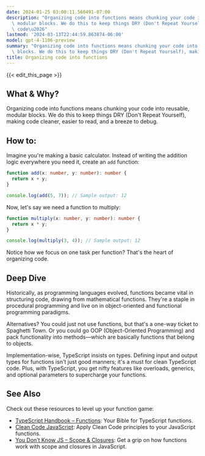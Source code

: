 ```yaml
---
date: 2024-01-25 03:00:11.560491-07:00
description: "Organizing code into functions means chunking your code into reusable,\
  \ modular blocks. We do this to keep things DRY (Don't Repeat Yourself), making\
  \ code\u2026"
lastmod: '2024-03-13T22:44:59.863874-06:00'
model: gpt-4-1106-preview
summary: "Organizing code into functions means chunking your code into reusable, modular\
  \ blocks. We do this to keep things DRY (Don't Repeat Yourself), making code\u2026"
title: Organizing code into functions
---
```


{{< edit_this_page >}}

## What & Why?
Organizing code into functions means chunking your code into reusable, modular blocks. We do this to keep things DRY (Don't Repeat Yourself), making code cleaner, easier to read, and a breeze to debug.

## How to:
Imagine you're making a basic calculator. Instead of writing the addition logic everywhere you need it, create an `add` function:

```TypeScript
function add(x: number, y: number): number {
  return x + y;
}

console.log(add(5, 7)); // Sample output: 12
```

Now, let's say we need a function to multiply:

```TypeScript
function multiply(x: number, y: number): number {
  return x * y;
}

console.log(multiply(3, 4)); // Sample output: 12
```
Notice how we focus on one task per function? That's the heart of organizing code.

## Deep Dive
Historically, as programming languages evolved, functions became vital in structuring code, drawing from mathematical functions. They're a staple in procedural programming and live on in object-oriented and functional programming paradigms.

Alternatives? You could just not use functions, but that's a one-way ticket to Spaghetti Town. Or you could go OOP (Object-Oriented Programming) and pack functionality into methods—which are basically functions that belong to objects.

Implementation-wise, TypeScript insists on types. Defining input and output types for functions isn't just good manners; it's a must for clean TypeScript code. Plus, with TypeScript, you get nifty features like overloads, generics, and optional parameters to supercharge your functions.

## See Also
Check out these resources to level up your function game:

- [TypeScript Handbook – Functions](https://www.typescriptlang.org/docs/handbook/2/functions.html): Your Bible for TypeScript functions.
- [Clean Code JavaScript](https://github.com/ryanmcdermott/clean-code-javascript#functions): Apply Clean Code principles to your JavaScript functions.
- [You Don’t Know JS – Scope & Closures](https://github.com/getify/You-Dont-Know-JS): Get a grip on how functions work with scope and closures in JavaScript.
